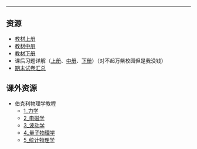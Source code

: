 

---

## 资源  
- [教材上册](https://vercel-chi-kohl.vercel.app/lanzouyunapi.php?data=https://cqu-openlib.lanzout.com/i1eVm1wkm1gd&redirect=1)  
- [教材中册](https://vercel-chi-kohl.vercel.app/lanzouyunapi.php?data=https://cqu-openlib.lanzout.com/irWRU1wkm9bg&redirect=1)  
- [教材下册](https://vercel-chi-kohl.vercel.app/lanzouyunapi.php?data=https://cqu-openlib.lanzout.com/iV27g1wkm6if&redirect=1)  
- 课后习题详解（[上册](https://vercel-chi-kohl.vercel.app/lanzouyunapi.php?data=https://cqu-openlib.lanzout.com/iVV0F1y0rsab&redirect=1)、[中册](https://vercel-chi-kohl.vercel.app/lanzouyunapi.php?data=https://cqu-openlib.lanzout.com/i9cHH1xy769g&redirect=1)、[下册](https://vercel-chi-kohl.vercel.app/lanzouyunapi.php?data=https://cqu-openlib.lanzout.com/ioosU1y0ty1a&redirect=1)）（对不起万紫校园但是我没钱）
- [期末试卷汇总](https://vercel-chi-kohl.vercel.app/lanzouyunapi.php?data=https://cqu-openlib.lanzout.com/iUzgh1xy73dc&redirect=1)


## 课外资源  
- 伯克利物理学教程  
    - [1_力学](https://vercel-chi-kohl.vercel.app/lanzouyunapi.php?data=https://cqu-openlib.lanzout.com/iPjAq1wkmlmj&redirect=1)  
    - [2_电磁学](https://vercel-chi-kohl.vercel.app/lanzouyunapi.php?data=https://cqu-openlib.lanzout.com/ihJeN1wkmw3g&redirect=1)  
    - [3_波动学](https://vercel-chi-kohl.vercel.app/lanzouyunapi.php?data=https://cqu-openlib.lanzout.com/idnvE1wkn19c&redirect=1)  
    - [4_量子物理学](https://vercel-chi-kohl.vercel.app/lanzouyunapi.php?data=https://cqu-openlib.lanzout.com/iihT11wkn67a&redirect=1)  
    - [5_统计物理学](https://vercel-chi-kohl.vercel.app/lanzouyunapi.php?data=https://cqu-openlib.lanzout.com/is5Ht1wkn8xi&redirect=1)  